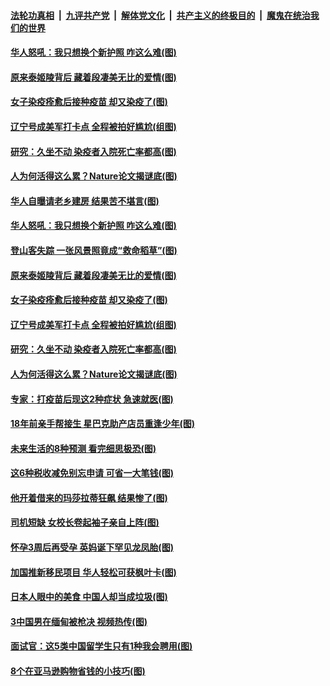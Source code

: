 

####  [法轮功真相](../../../../basic/blob/master/README.md?t=04200702) &nbsp;|&nbsp; [九评共产党](../../../../9ping.md/blob/master/README.md?t=04200702) &nbsp;|&nbsp; [解体党文化](../../../../jtdwh.md/blob/master/README.md?t=04200702)  &nbsp;|&nbsp; [共产主义的终极目的](../../../../gczydzjmd.md/blob/master/README.md?t=04200702) &nbsp;|&nbsp; [魔鬼在统治我们的世界](../../../../mgztzwmdsj.md/blob/master/README.md?t=04200702) 

#### [华人怒吼：我只想换个新护照 咋这么难(图)](../pages/p3/969250.md?t=04200702) 

#### [原来泰姬陵背后 藏着段凄美无比的爱情(图)](../pages/p3/968850.md?t=04200702) 

#### [女子染疫痊愈后接种疫苗 却又染疫了(图)](../pages/p3/969171.md?t=04200702) 

#### [辽宁号成美军打卡点 全程被拍好尴尬(组图)](../pages/p3/969150.md?t=04200702) 

#### [研究：久坐不动 染疫者入院死亡率都高(图)](../pages/p3/969148.md?t=04200702) 

#### [人为何活得这么累？Nature论文揭谜底(图)](../pages/p3/969075.md?t=04200702) 

#### [华人自曝请老乡建房 结果苦不堪言(图)](../pages/p3/969253.md?t=04200702) 

#### [华人怒吼：我只想换个新护照 咋这么难(图)](../pages/p3/969250.md?t=04200702) 

#### [登山客失踪 一张风景照竟成“救命稻草”(图)](../pages/p3/969186.md?t=04200702) 

#### [原来泰姬陵背后 藏着段凄美无比的爱情(图)](../pages/p3/968850.md?t=04200702) 

#### [女子染疫痊愈后接种疫苗 却又染疫了(图)](../pages/p3/969171.md?t=04200702) 

#### [辽宁号成美军打卡点 全程被拍好尴尬(组图)](../pages/p3/969150.md?t=04200702) 

#### [研究：久坐不动 染疫者入院死亡率都高(图)](../pages/p3/969148.md?t=04200702) 

#### [人为何活得这么累？Nature论文揭谜底(图)](../pages/p3/969075.md?t=04200702) 

#### [专家：打疫苗后现这2种症状 急速就医(图)](../pages/p3/969069.md?t=04200702) 

#### [18年前亲手帮接生 星巴克助产店员重逢少年(图)](../pages/p3/969050.md?t=04200702) 

#### [未来生活的8种预测 看完细思极恐(图)](../pages/p3/968750.md?t=04200702) 

#### [这6种税收减免别忘申请 可省一大笔钱(图)](../pages/p3/968997.md?t=04200702) 

#### [他开着借来的玛莎拉蒂狂飙 结果惨了(图)](../pages/p3/968968.md?t=04200702) 

#### [司机短缺 女校长卷起袖子亲自上阵(图)](../pages/p3/968965.md?t=04200702) 

#### [怀孕3周后再受孕 英妈诞下罕见龙凤胎(图)](../pages/p3/968963.md?t=04200702) 

#### [加国推新移民项目 华人轻松可获枫叶卡(图)](../pages/p3/968948.md?t=04200702) 

#### [日本人眼中的美食 中国人却当成垃圾(图)](../pages/p3/968857.md?t=04200702) 

#### [3中国男在缅甸被枪决 视频热传(图)](../pages/p3/968902.md?t=04200702) 

#### [面试官：这5类中国留学生只有1种我会聘用(图)](../pages/p3/968784.md?t=04200702) 

#### [8个在亚马逊购物省钱的小技巧(图)](../pages/p3/968891.md?t=04200702) 

